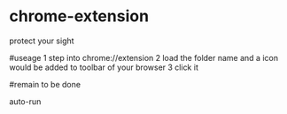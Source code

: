 # chrome-extension
protect your sight

#useage
1 step into chrome://extension
2 load the folder name and a icon would be added to toolbar of your browser
3 click it 

#remain to be done

auto-run

